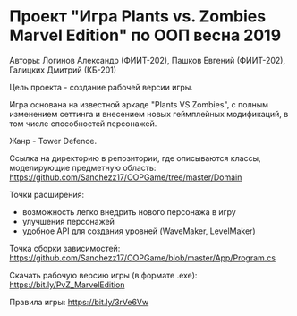 # Проект "Игра Plants vs. Zombies Marvel Edition" по ООП весна 2019
Авторы: Логинов Александр (ФИИТ-202), Пашков Евгений (ФИИТ-202), Галицких Дмитрий (КБ-201)

Цель проекта - создание рабочей версии игры.


Игра основана на известной аркаде "Plants VS Zombies", с полным изменением сеттинга и внесением новых геймплейных модификаций, в том числе способностей персонажей. 

Жанр - Tower Defence.


Ссылка на директорию в репозитории, где описываются классы, моделирующие предметную область:
https://github.com/Sanchezz17/OOPGame/tree/master/Domain


Точки расширения: 
 - возможность легко внедрить нового персонажа в игру
 - улучшения персонажей
 - удобное API для создания уровней (WaveMaker, LevelMaker)
 

Точка сборки зависимостей:
https://github.com/Sanchezz17/OOPGame/blob/master/App/Program.cs


Скачать рабочую версию игры (в формате .exe):
https://bit.ly/PvZ_MarvelEdition

Правила игры:
https://bit.ly/3rVe6Vw
